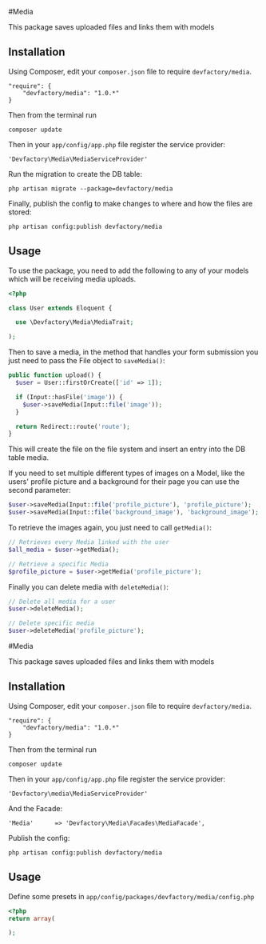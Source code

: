 #Media

This package saves uploaded files and links them with models

## Installation

Using Composer, edit your `composer.json` file to require `devfactory/media`.

	"require": {
		"devfactory/media": "1.0.*"
	}

Then from the terminal run

    composer update

Then in your `app/config/app.php` file register the service provider:

    'Devfactory\Media\MediaServiceProvider'

Run the migration to create the DB table:

    php artisan migrate --package=devfactory/media

Finally, publish the config to make changes to where and how the files are stored:

    php artisan config:publish devfactory/media

## Usage

To use the package, you need to add the following to any of your models which will be receiving media uploads.

```php
<?php

class User extends Eloquent {

  use \Devfactory\Media\MediaTrait;

);
```

Then to save a media, in the method that handles your form submission you just need to pass the File object to `saveMedia()`:

```php
public function upload() {
  $user = User::firstOrCreate(['id' => 1]);

  if (Input::hasFile('image')) {
    $user->saveMedia(Input::file('image'));
  }

  return Redirect::route('route');
}
```

This will create the file on the file system and insert an entry into the DB table media.

If you need to set multiple different types of images on a Model, like the users' profile picture and a background for their page you can use the second parameter:

```php
$user->saveMedia(Input::file('profile_picture'), 'profile_picture');
$user->saveMedia(Input::file('background_image'), 'background_image');
```

To retrieve the images again, you just need to call `getMedia()`:

```php
// Retrieves every Media linked with the user
$all_media = $user->getMedia();

// Retrieve a specific Media
$profile_picture = $user->getMedia('profile_picture');
```

Finally you can delete media with `deleteMedia()`:

```php
// Delete all media for a user
$user->deleteMedia();

// Delete specific media
$user->deleteMedia('profile_picture');
```
#Media

This package saves uploaded files and links them with models

## Installation

Using Composer, edit your `composer.json` file to require `devfactory/media`.

	"require": {
		"devfactory/media": "1.0.*"
	}

Then from the terminal run

    composer update

Then in your `app/config/app.php` file register the service provider:

    'Devfactory\media\MediaServiceProvider'

And the Facade:

    'Media'      => 'Devfactory\Media\Facades\MediaFacade',

Publish the config:

    php artisan config:publish devfactory/media

## Usage

Define some presets in `app/config/packages/devfactory/media/config.php`

```php
<?php
return array(

);
```
